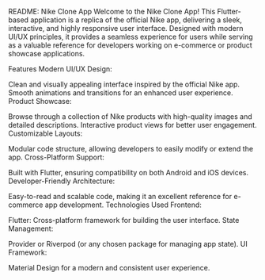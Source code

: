 README: Nike Clone App
Welcome to the Nike Clone App! This Flutter-based application is a replica of the official Nike app, delivering a sleek, interactive, and highly responsive user interface. Designed with modern UI/UX principles, it provides a seamless experience for users while serving as a valuable reference for developers working on e-commerce or product showcase applications.

Features
Modern UI/UX Design:

Clean and visually appealing interface inspired by the official Nike app.
Smooth animations and transitions for an enhanced user experience.
Product Showcase:

Browse through a collection of Nike products with high-quality images and detailed descriptions.
Interactive product views for better user engagement.
Customizable Layouts:

Modular code structure, allowing developers to easily modify or extend the app.
Cross-Platform Support:

Built with Flutter, ensuring compatibility on both Android and iOS devices.
Developer-Friendly Architecture:

Easy-to-read and scalable code, making it an excellent reference for e-commerce app development.
Technologies Used
Frontend:

Flutter: Cross-platform framework for building the user interface.
State Management:

Provider or Riverpod (or any chosen package for managing app state).
UI Framework:

Material Design for a modern and consistent user experience.
